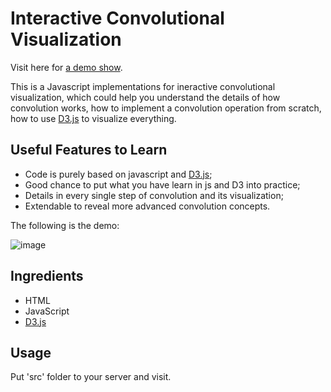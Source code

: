 # Interactive Convolutional Visualization

Visit here for [a demo show](http://155.138.195.40/conv/index.html).  

This is a Javascript implementations for ineractive convolutional visualization, which could help you understand the details of how convolution works, how to implement a convolution operation from scratch, how to use [D3.js](https://d3js.org/) to visualize everything.

## Useful Features to Learn

* Code is purely based on javascript and [D3.js](https://d3js.org/);
* Good chance to put what you have learn in js and D3 into practice;
* Details in every single step of convolution and its visualization;
* Extendable to reveal more advanced convolution concepts.

The following is the demo:

![image](https://github.com/tinymilky/convolution_visualization/blob/master/materials/conv.gif)

## Ingredients

* HTML
* JavaScript
* [D3.js](https://d3js.org/)

## Usage

Put 'src' folder to your server and visit.
 